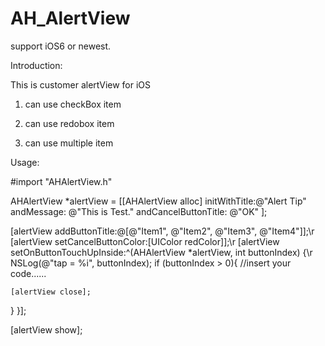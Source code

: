 AH_AlertView
============
support iOS6 or newest.

Introduction:

This is customer alertView for iOS

1. can use checkBox item

2. can use redobox item

3. can use multiple item


Usage:

\#import "AHAlertView.h"

AHAlertView *alertView = [[AHAlertView alloc] initWithTitle:@"Alert Tip" 
                          andMessage: @"This is Test." 
                          andCancelButtonTitle: @"OK"
                         ];

[alertView addButtonTitle:@[@"Item1", @"Item2", @"Item3", @"Item4"]];\r
[alertView setCancelButtonColor:[UIColor redColor]];\r
[alertView setOnButtonTouchUpInside:^(AHAlertView *alertView, int buttonIndex) {\r
  NSLog(@"tap = %i", buttonIndex);
  if (buttonIndex > 0){
    //insert your code......
          
          
          
    [alertView close];
  }
}];

[alertView show];
    
    
